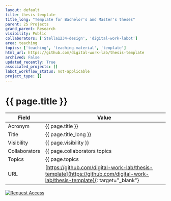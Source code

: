 ```yaml
---
layout: default
title: thesis-template
title_long: "Template for Bachelor's and Master's theses"
parent: 25 Projects
grand_parent: Research
visibility: Public
collaborators: ['Stella1234-design', 'digital-work-labot']
area: teaching
topics: ['teaching', 'teaching-material', 'template']
html_url: https://github.com/digital-work-lab/thesis-template
archived: False
updated_recently: True
associated_projects: []
labot_workflow_status: not-applicable
project_type: []
---
```


# {{ page.title }}

Field               | Value
------------------- | ----------------------------------
Acronym             | {{ page.title }}
Title               | {{ page.title_long }}
Visibility          | {{ page.visibility }}
Collaborators       | {{ page.collaborators topics | join: ", "}}
Topics              | {{ page.topics | join: ", " }}
URL                 | [https://github.com/digital-work-lab/thesis-template](https://github.com/digital-work-lab/thesis-template){: target="_blank"}

[![Request Access](https://img.shields.io/badge/Request-Access-blue?style=for-the-badge)](https://github.com/digital-work-lab/handbook/issues/new?assignees=geritwagner&labels=access+request&template=request-repo-access.md&title=%5BAccess+Request%5D+Request+for+access+to+repository)
